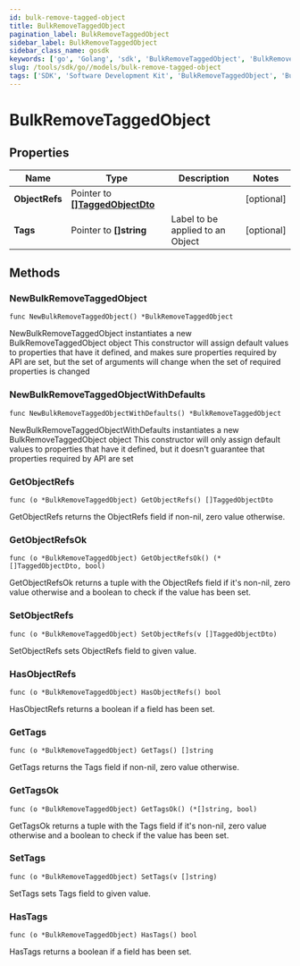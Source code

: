 ```yaml
---
id: bulk-remove-tagged-object
title: BulkRemoveTaggedObject
pagination_label: BulkRemoveTaggedObject
sidebar_label: BulkRemoveTaggedObject
sidebar_class_name: gosdk
keywords: ['go', 'Golang', 'sdk', 'BulkRemoveTaggedObject', 'BulkRemoveTaggedObject'] 
slug: /tools/sdk/go//models/bulk-remove-tagged-object
tags: ['SDK', 'Software Development Kit', 'BulkRemoveTaggedObject', 'BulkRemoveTaggedObject']
---
```


# BulkRemoveTaggedObject

## Properties

Name | Type | Description | Notes
------------ | ------------- | ------------- | -------------
**ObjectRefs** | Pointer to [**[]TaggedObjectDto**](tagged-object-dto) |  | [optional] 
**Tags** | Pointer to **[]string** | Label to be applied to an Object | [optional] 

## Methods

### NewBulkRemoveTaggedObject

`func NewBulkRemoveTaggedObject() *BulkRemoveTaggedObject`

NewBulkRemoveTaggedObject instantiates a new BulkRemoveTaggedObject object
This constructor will assign default values to properties that have it defined,
and makes sure properties required by API are set, but the set of arguments
will change when the set of required properties is changed

### NewBulkRemoveTaggedObjectWithDefaults

`func NewBulkRemoveTaggedObjectWithDefaults() *BulkRemoveTaggedObject`

NewBulkRemoveTaggedObjectWithDefaults instantiates a new BulkRemoveTaggedObject object
This constructor will only assign default values to properties that have it defined,
but it doesn't guarantee that properties required by API are set

### GetObjectRefs

`func (o *BulkRemoveTaggedObject) GetObjectRefs() []TaggedObjectDto`

GetObjectRefs returns the ObjectRefs field if non-nil, zero value otherwise.

### GetObjectRefsOk

`func (o *BulkRemoveTaggedObject) GetObjectRefsOk() (*[]TaggedObjectDto, bool)`

GetObjectRefsOk returns a tuple with the ObjectRefs field if it's non-nil, zero value otherwise
and a boolean to check if the value has been set.

### SetObjectRefs

`func (o *BulkRemoveTaggedObject) SetObjectRefs(v []TaggedObjectDto)`

SetObjectRefs sets ObjectRefs field to given value.

### HasObjectRefs

`func (o *BulkRemoveTaggedObject) HasObjectRefs() bool`

HasObjectRefs returns a boolean if a field has been set.

### GetTags

`func (o *BulkRemoveTaggedObject) GetTags() []string`

GetTags returns the Tags field if non-nil, zero value otherwise.

### GetTagsOk

`func (o *BulkRemoveTaggedObject) GetTagsOk() (*[]string, bool)`

GetTagsOk returns a tuple with the Tags field if it's non-nil, zero value otherwise
and a boolean to check if the value has been set.

### SetTags

`func (o *BulkRemoveTaggedObject) SetTags(v []string)`

SetTags sets Tags field to given value.

### HasTags

`func (o *BulkRemoveTaggedObject) HasTags() bool`

HasTags returns a boolean if a field has been set.


